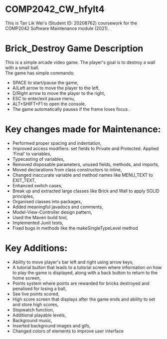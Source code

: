 # COMP2042_CW_hfylt4
This is Tan Lik Wei's (Student ID: 20208762) coursework for the COMP2042 Software Maintenance module (2021).

# Brick_Destroy Game Description
This is a simple arcade video game. The player's goal is to destroy a wall with a small ball. <br />
The game has simple commands:
* SPACE to start/pause the game,
* A/Left arrow to move the player to the left,
* D/Right arrow to move the player to the right,
* ESC to enter/exit pause menu, 
* ALT+SHIFT+F1 to open the console.
* The game automatically pauses if the frame loses focus.

# Key changes made for Maintenance:
* Performed proper spacing and indentation,
* Improved access modifiers: set fields to Private and Protected. Applied 'Final' to variables,
* Typecasting of variables,
* Removed disposable parameters, unused fields, methods, and imports,
* Moved declarations from class constructors to inline,
* Changed inaccurate variable and method names like MENU_TEXT to EXIT_TEXT,
* Enhanced switch cases,
* Break up and extracted large classes like Brick and Wall to apply SOLID principles,
* Organised classes into packages,
* Added meaningful javadocs and comments,
* Model-View-Controller design pattern, 
* Used the Maven build tool,
* Implemented Junit tests,
* Fixed bugs in methods like the makeSingleTypeLevel method

# Key Additions:
* Ability to move player's bar left and right using arrow keys,
* A tutorial button that leads to a tutorial screen where information on how to play the game is displayed, along with a back button to return to the home screen,
* Points system where points are rewarded for bricks destroyed and penalised for losing a ball,
* See live points scored,
* High score screen that displays after the game ends and ability to set and store high scores,
* Stopwatch function,
* Additional playable levels,
* Background music,
* Inserted background images and gifs,
* Changed colors of elements to improve user interface